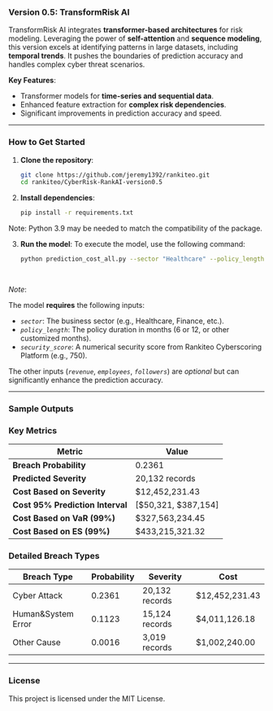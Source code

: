### **Version 0.5: TransformRisk AI**
 
TransformRisk AI integrates **transformer-based architectures** for risk modeling. Leveraging the power of **self-attention** and **sequence modeling**, this version excels at identifying patterns in large datasets, including **temporal trends**. It pushes the boundaries of prediction accuracy and handles complex cyber threat scenarios.

**Key Features**:
- Transformer models for **time-series and sequential data**.
- Enhanced feature extraction for **complex risk dependencies**.
- Significant improvements in prediction accuracy and speed.


---
### **How to Get Started**
1. **Clone the repository**:
   ```bash
   git clone https://github.com/jeremy1392/rankiteo.git
   cd rankiteo/CyberRisk-RankAI-version0.5

2. **Install dependencies**:
   ```bash 
   pip install -r requirements.txt
   
  Note: Python 3.9 may be needed to match the compatibility of the package.

3. **Run the model**:
   To execute the model, use the following command:

   ```bash
   python prediction_cost_all.py --sector "Healthcare" --policy_length 6 --security_score 850 --revenue 1000000 --employees 500 --followers 10000

 
*Note*:

The model **requires** the following inputs:
- *`sector`*: The business sector (e.g., Healthcare, Finance, etc.).
- *`policy_length`*: The policy duration in months (6 or 12, or other customized months).
- *`security_score`*: A numerical security score from Rankiteo Cyberscoring Platform (e.g., 750).

The other inputs (*`revenue`*, *`employees`*, *`followers`*) are *optional* but can significantly enhance the prediction accuracy.
 

---

### **Sample Outputs**

### **Key Metrics**

| **Metric** | **Value** |
| ---------- | --------- |
| **Breach Probability** | 0.2361 |
| **Predicted Severity** | 20,132 records |
| **Cost Based on Severity** | $12,452,231.43 |
| **Cost 95% Prediction Interval** | [$50,321, $387,154]|
| **Cost Based on VaR (99%)** | $327,563,234.45 |
| **Cost Based on ES (99%)** | $433,215,321.32|


### **Detailed Breach Types**

| **Breach Type** | **Probability** | **Severity** | **Cost** |
| --------------- | --------------- | ------------ | -------- |
| Cyber Attack | 0.2361 | 20,132 records | $12,452,231.43 |
| Human&System Error | 0.1123 | 15,124 records | $4,011,126.18 |
| Other Cause | 0.0016 | 3,019 records | $1,002,240.00 |


---

### **License**
This project is licensed under the MIT License.
